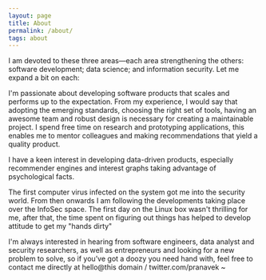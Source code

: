 ```yaml
---
layout: page
title: About
permalink: /about/
tags: about
---
```


I am devoted to these three areas—each area strengthening the others: software development; data science; and information security. Let me expand a bit on each:

I'm passionate about developing software products that scales and performs up to the expectation. From my experience, I would say that adopting the emerging standards, choosing the right set of tools, having an awesome team and robust design is necessary for creating a maintainable project. I spend free time on research and prototyping applications, this enables me to mentor colleagues and making recommendations that yield a quality product.

I have a keen interest in developing data-driven products, especially recommender engines and interest graphs taking advantage of psychological facts.

The first computer virus infected on the system got me into the security world. From then onwards I am following the developments taking place over the InfoSec space. The first day on the Linux box wasn't thrilling for me, after that, the time spent on figuring out things has helped to develop attitude to get my "hands dirty"

I'm always interested in hearing from software engineers, data analyst and security researchers, as well as entrepreneurs and looking for a new problem to solve, so if you’ve got a doozy you need hand with, feel free to contact me directly at hello@this domain / twitter.com/pranavek
~                                                                                                               
